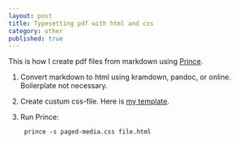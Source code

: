 ```yaml
---
layout: post
title: Typesetting pdf with html and css
category: other
published: true
---
```


This is how I create pdf files from markdown using [Prince](http://www.princexml.com).

1. Convert markdown to html using kramdown, pandoc, or online. Boilerplate not necessary.
2. Create custum css-file. Here is [my template](http://www.bochen.dk/public/css/paged-media.css).
3. Run Prince:

        prince -s paged-media.css file.html
